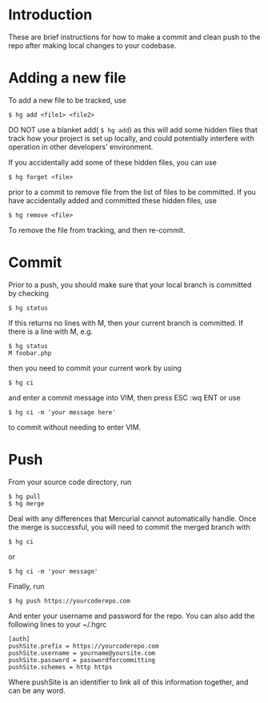 # Introduction #

These are brief instructions for how to make a commit and clean push to the repo after making local changes to your codebase.

# Adding a new file #
To add a new file to be tracked, use
```
$ hg add <file1> <file2>
```
DO NOT use a blanket add( `$ hg add`) as this will add some hidden files that track how your project is set up locally, and could potentially interfere with operation in other developers' environment.

If you accidentally add some of these hidden files, you can use
```
$ hg forget <file>
```
prior to a commit to remove file from the list of files to be committed.
If you have accidentally added and committed these hidden files, use
```
$ hg remove <file>
```
To remove the file from tracking, and then re-commit.

# Commit #

Prior to a push, you should make sure that your local branch is committed by checking
```
$ hg status
```
If this returns no lines with M, then your current branch is committed.
If there is a line with M, e.g.
```
$ hg status
M foobar.php
```
then you need to commit your current work by using
```
$ hg ci
```
and enter a commit message into VIM, then press ESC :wq ENT
or use
```
$ hg ci -m 'your message here'
```
to commit without needing to enter VIM.

# Push #

From your source code directory, run
```
$ hg pull
$ hg merge
```
Deal with any differences that Mercurial cannot automatically handle.
Once the merge is successful, you will need to commit the merged branch with
```
$ hg ci
```
or
```
$ hg ci -m 'your message'
```
Finally, run
```
$ hg push https://yourcoderepo.com
```
And enter your username and password for the repo.
You can also add the following lines to your ~/.hgrc
```
[auth]
pushSite.prefix = https://yourcoderepo.com
pushSite.username = yourname@yoursite.com
pushSite.password = passwordforcommitting
pushSite.schemes = http https
```
Where pushSite is an identifier to link all of this information together, and can be any word.
